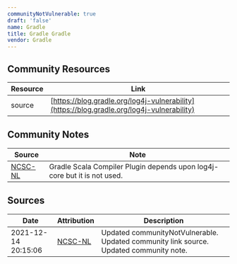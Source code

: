 ```yaml
---
communityNotVulnerable: true
draft: 'false'
name: Gradle
title: Gradle Gradle
vendor: Gradle
---
```



## Community Resources
| Resource | Link |
| --- | --- |
| source | [https://blog.gradle.org/log4j-vulnerability](https://blog.gradle.org/log4j-vulnerability) |

## Community Notes
| Source | Note |
| --- | --- |
| [NCSC-NL](https://github.com/NCSC-NL/log4shell/blob/main/software/README.md) | Gradle Scala Compiler Plugin depends upon log4j-core but it is not used. |

## Sources
| Date | Attribution | Description |
| --- | --- | --- |
| 2021-12-14 20:15:06 | [NCSC-NL](https://github.com/NCSC-NL/log4shell/blob/main/software/README.md) | Updated communityNotVulnerable. Updated community link source. Updated community note.  |
